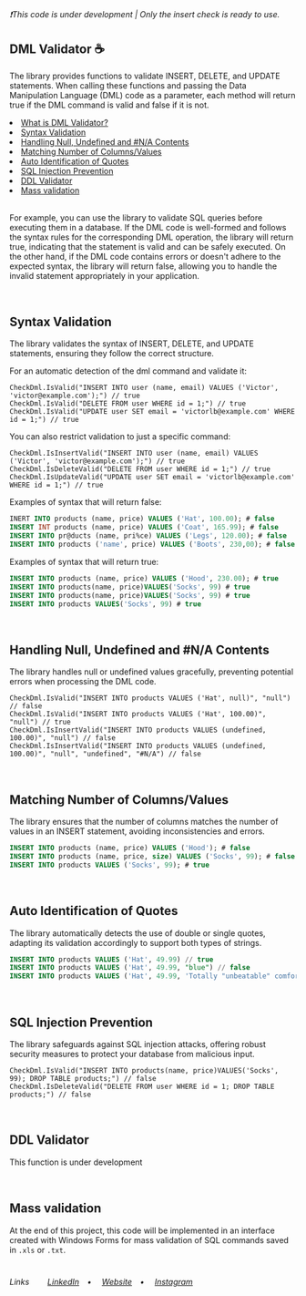 <h6>❗This code is under development | Only the insert check is ready to use. </h6>

## DML Validator ☕
<p>The library provides functions to validate INSERT, DELETE, and UPDATE statements. When calling these functions and passing the Data Manipulation Language (DML) code as a parameter, each method will return true if the DML command is valid and false if it is not.
  
<li><a href="https://github.com/VictorlBueno/Check-Sql/tree/main#dml-validator-">What is DML Validator?</a></li>
<li><a href="https://github.com/VictorlBueno/Check-Sql/tree/main#syntax-validation">Syntax Validation</a></li>
<li><a href="https://github.com/VictorlBueno/Check-Sql/tree/main#handling-nullundefinedna-contents">Handling Null, Undefined and #N/A Contents</a></li>
<li><a href="https://github.com/VictorlBueno/Check-Sql/tree/main#matching-number-of-columnsvalues">Matching Number of Columns/Values</a></li>
<li><a href="https://github.com/VictorlBueno/Check-Sql/tree/main#auto-identification-of-quotes">Auto Identification of Quotes</a></li>
<li><a href="https://github.com/VictorlBueno/Check-Sql/tree/main#sql-injection-prevention">SQL Injection Prevention</a></li>
<li><a href="https://github.com/VictorlBueno/Check-Sql/tree/main#ddl-validator">DDL Validator</a></li>
<li><a href="https://github.com/VictorlBueno/Check-Sql/tree/main#sql-injection-prevention">Mass validation</a></li>
<br>

For example, you can use the library to validate SQL queries before executing them in a database. If the DML code is well-formed and follows the syntax rules for the corresponding DML operation, the library will return true, indicating that the statement is valid and can be safely executed. On the other hand, if the DML code contains errors or doesn't adhere to the expected syntax, the library will return false, allowing you to handle the invalid statement appropriately in your application.</p>
<br>

## Syntax Validation
<p>The library validates the syntax of INSERT, DELETE, and UPDATE statements, ensuring they follow the correct structure.</p>

<p>For an automatic detection of the dml command and validate it:</p>

```CSharp
CheckDml.IsValid("INSERT INTO user (name, email) VALUES ('Victor', 'victor@example.com');") // true
CheckDml.IsValid("DELETE FROM user WHERE id = 1;") // true
CheckDml.IsValid("UPDATE user SET email = 'victorlb@example.com' WHERE id = 1;") // true
```
<p>You can also restrict validation to just a specific command:</p>

```CSharp
CheckDml.IsInsertValid("INSERT INTO user (name, email) VALUES ('Victor', 'victor@example.com');") // true 
CheckDml.IsDeleteValid("DELETE FROM user WHERE id = 1;") // true
CheckDml.IsUpdateValid("UPDATE user SET email = 'victorlb@example.com' WHERE id = 1;") // true
```
<p>Examples of syntax that will return false:</p>

```SQL
INERT INTO products (name, price) VALUES ('Hat', 100.00); # false
INSERT INT products (name, price) VALUES ('Coat', 165.99); # false
INSERT INTO pr@ducts (name, pri%ce) VALUES ('Legs', 120.00); # false
INSERT INTO products ('name', price) VALUES ('Boots', 230,00); # false
```

<p>Examples of syntax that will return true:</p>

```SQL
INSERT INTO products (name, price) VALUES ('Hood', 230.00); # true
INSERT INTO products(name, price)VALUES('Socks', 99) # true
INSERT INTO products(name, price)VALUES('Socks', 99) # true
INSERT INTO products VALUES('Socks', 99) # true
```
<br>

## Handling Null, Undefined and #N/A Contents
<p>The library handles null or undefined values gracefully, preventing potential errors when processing the DML code.</p>

```CSharp
CheckDml.IsValid("INSERT INTO products VALUES ('Hat', null)", "null") // false
CheckDml.IsValid("INSERT INTO products VALUES ('Hat', 100.00)", "null") // true
CheckDml.IsInsertValid("INSERT INTO products VALUES (undefined, 100.00)", "null") // false
CheckDml.IsInsertValid("INSERT INTO products VALUES (undefined, 100.00)", "null", "undefined", "#N/A") // false
```
<br>

## Matching Number of Columns/Values
<p>The library ensures that the number of columns matches the number of values in an INSERT statement, avoiding inconsistencies and errors.</p>

```SQL
INSERT INTO products (name, price) VALUES ('Hood'); # false
INSERT INTO products (name, price, size) VALUES ('Socks', 99); # false
INSERT INTO products VALUES ('Socks', 99); # true
```
<br>

## Auto Identification of Quotes
<p>The library automatically detects the use of double or single quotes, adapting its validation accordingly to support both types of strings.</p>

```SQL
INSERT INTO products VALUES ('Hat', 49.99) // true
INSERT INTO products VALUES ('Hat', 49.99, "blue") // false
INSERT INTO products VALUES ('Hat', 49.99, 'Totally "unbeatable" comfort') // true
```
<br>

## SQL Injection Prevention
<p>The library safeguards against SQL injection attacks, offering robust security measures to protect your database from malicious input.</p>

```CSharp
CheckDml.IsValid("INSERT INTO products(name, price)VALUES('Socks', 99); DROP TABLE products;") // false
CheckDml.IsDeleteValid("DELETE FROM user WHERE id = 1; DROP TABLE products;") // false
```
<br>

## DDL Validator
<p>This function is under development</p>
<br>

## Mass validation
<p>At the end of this project, this code will be implemented in an interface created with Windows Forms for mass validation of SQL commands saved in <code>.xls</code> or <code>.txt</code>.</p>

#
<h6>Links&ensp;&ensp;&ensp;&ensp;
<a href="https://linkedin.com/in/victorlbueno/" target="_blank">LinkedIn</a>&ensp;&ensp;•&ensp;&ensp;
<a href="https://victor.com.de/" target="_blank">Website</a>&ensp;&ensp;•&ensp;&ensp;
<a href="https://instagram.com/victorlbueno" target="_blank">Instagram</a></h6>
